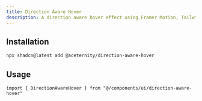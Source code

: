 ```yaml
---
title: Direction Aware Hover
description: A direction aware hover effect using Framer Motion, Tailwindcss and good old javascript.
---
```


## Installation

```bash
npx shadcn@latest add @aceternity/direction-aware-hover
```

## Usage

```tsx showLineNumbers
import { DirectionAwareHover } from "@/components/ui/direction-aware-hover"
```
